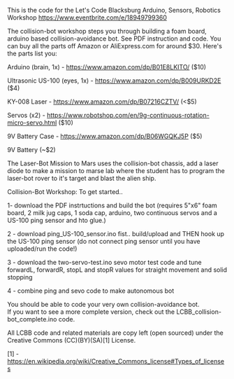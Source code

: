 This is the code for the Let's Code Blacksburg Arduino, Sensors, Robotics Workshop
https://www.eventbrite.com/e/18949799360

The collision-bot workshop steps you through building a foam board, arduino based collision-avoidance bot. See PDF instruction and code.  You can buy all the parts off Amazon or AliExpress.com for around $30. Here's the parts list you:

Arduino (brain, 1x) - https://www.amazon.com/dp/B01E8LKITO/ ($10)

Ultrasonic US-100 (eyes, 1x) - https://www.amazon.com/dp/B009URKD2E ($4)

KY-008 Laser - https://www.amazon.com/dp/B07216CZTV/  (<$5)

Servos (x2) - https://www.robotshop.com/en/9g-continuous-rotation-micro-servo.html ($10)

9V Battery Case - https://www.amazon.com/dp/B06WGQKJ5P ($5)

9V Battery (~$2)

The Laser-Bot Mission to Mars uses the collision-bot chassis, add a laser diode to make a mission to marse lab where the student has to program the laser-bot rover to it's target and blast the alien ship.


Collision-Bot Workshop:
To get started..

1- download the PDF instrtuctions and build the bot (requires 5"x6" foam board, 2 milk jug caps, 1 soda cap, arduino, two continuous servos and a US-100 ping sensor and hto glue.)

2 - download ping_US-100_sensor.ino fist.. build/upload and THEN hook up the US-100 ping sensor (do not connect ping sensor until you have uploaded/run the code!)

3 - download the two-servo-test.ino sevo motor test code and tune forwardL, forwardR, stopL and stopR values for straight movement and solid stopping

4 - combine ping and sevo code to make autonomous bot

You should be able to code your very own collision-avoidance bot.  
If you want to see a more complete version, check out the LCBB_collision-bot_complete.ino code.

All LCBB code and related materials are copy left (open sourced) under the Creative Commons (CC)(BY)(SA)[1] License.

[1] - https://en.wikipedia.org/wiki/Creative_Commons_license#Types_of_licenses

